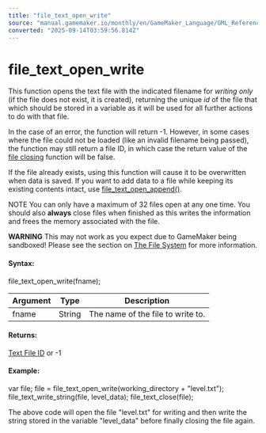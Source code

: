 ```yaml
---
title: "file_text_open_write"
source: "manual.gamemaker.io/monthly/en/GameMaker_Language/GML_Reference/File_Handling/Text_Files/file_text_open_write.htm"
converted: "2025-09-14T03:59:56.814Z"
---
```


# file\_text\_open\_write

This function opens the text file with the indicated filename for _writing only_ (if the file does not exist, it is created), returning the unique _id_ of the file that which should be stored in a variable as it will be used for all further actions to do with that file.

In the case of an error, the function will return -1. However, in some cases where the file could not be loaded (like an invalid filename being passed), the function may still return a file ID, in which case the return value of the [file closing](file_text_close.md) function will be false.

If the file already exists, using this function will cause it to be overwritten when data is saved. If you want to add data to a file while keeping its existing contents intact, use [file\_text\_open\_append()](file_text_open_append.md).

NOTE You can only have a maximum of 32 files open at any one time. You should also **always** close files when finished as this writes the information and frees the memory associated with the file.

**WARNING** This may not work as you expect due to GameMaker being sandboxed! Please see the section on [The File System](../../../../Additional_Information/The_File_System.md) for more information.

#### Syntax:

file\_text\_open\_write(fname);

| Argument | Type | Description |
| --- | --- | --- |
| fname | String | The name of the file to write to. |

#### Returns:

[Text File ID](file_text_open_read.md) or -1

#### Example:

var file;
file = file\_text\_open\_write(working\_directory + "level.txt");
file\_text\_write\_string(file, level\_data);
file\_text\_close(file);

The above code will open the file "level.txt" for writing and then write the string stored in the variable "level\_data" before finally closing the file again.